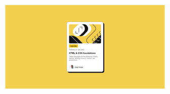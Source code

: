 ![./screenshot.jpg](./blog-preview-card-main/blog-preview-card-main/Screenshot-blog-preview-card.jpeg)
